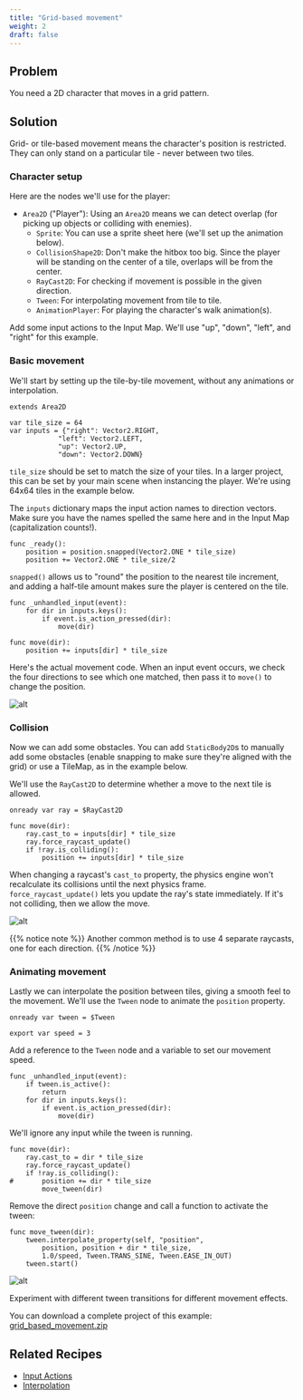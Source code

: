 ```yaml
---
title: "Grid-based movement"
weight: 2
draft: false
---
```


## Problem

You need a 2D character that moves in a grid pattern.

## Solution

Grid- or tile-based movement means the character's position is restricted. They can only stand on a particular tile - never between two tiles.

### Character setup

Here are the nodes we'll use for the player:

- `Area2D` ("Player"): Using an `Area2D` means we can detect overlap (for picking up objects or colliding with enemies).
  - `Sprite`: You can use a sprite sheet here (we'll set up the animation below).
  - `CollisionShape2D`: Don't make the hitbox too big. Since the player will be standing on the center of a tile, overlaps will be from the center.
  - `RayCast2D`: For checking if movement is possible in the given direction.
  - `Tween`: For interpolating movement from tile to tile.
  - `AnimationPlayer`: For playing the character's walk animation(s).

Add some input actions to the Input Map. We'll use "up", "down", "left", and "right" for this example.

### Basic movement

We'll start by setting up the tile-by-tile movement, without any animations
or interpolation.

```gdscript
extends Area2D

var tile_size = 64
var inputs = {"right": Vector2.RIGHT,
            "left": Vector2.LEFT,
            "up": Vector2.UP,
            "down": Vector2.DOWN}
```

`tile_size` should be set to match the size of your tiles. In a larger project, this can be set by your main scene when instancing the player. We're using 64x64 tiles in the example below.

The `inputs` dictionary maps the input action names to direction vectors. Make sure you have the names spelled the same here and in the Input Map (capitalization counts!).

```gdscript
func _ready():
    position = position.snapped(Vector2.ONE * tile_size)
    position += Vector2.ONE * tile_size/2
```

`snapped()` allows us to "round" the position to the nearest tile increment, and adding a half-tile amount makes sure the player is centered on the tile.

```gdscript
func _unhandled_input(event):
    for dir in inputs.keys():
        if event.is_action_pressed(dir):
            move(dir)

func move(dir):
    position += inputs[dir] * tile_size
```

Here's the actual movement code. When an input event occurs, we check the four directions to see which one matched, then pass it to `move()` to change the position.

![alt](/godot_recipes/img/grid_example1.gif)

### Collision

Now we can add some obstacles. You can add `StaticBody2D`s to manually add some obstacles (enable snapping to make sure they're aligned with the grid) or use a TileMap, as in the example below.

We'll use the `RayCast2D` to determine whether a move to the next tile is allowed.

```gdscript
onready var ray = $RayCast2D

func move(dir):
    ray.cast_to = inputs[dir] * tile_size
    ray.force_raycast_update()
    if !ray.is_colliding():
        position += inputs[dir] * tile_size
```

When changing a raycast's `cast_to` property, the physics engine won't recalculate its collisions until the next physics frame. `force_raycast_update()` lets you update the ray's state immediately. If it's not colliding, then we allow the move.

![alt](/godot_recipes/img/grid_example2.gif)

{{% notice note %}}
Another common method is to use 4 separate raycasts, one for each direction.
{{% /notice %}}

### Animating movement

Lastly we can interpolate the position between tiles, giving a smooth feel to the movement. We'll use the `Tween` node to animate the `position` property.

```gdscript
onready var tween = $Tween

export var speed = 3
```

Add a reference to the `Tween` node and a variable to set our movement speed.

```gdscript
func _unhandled_input(event):
    if tween.is_active():
        return
    for dir in inputs.keys():
        if event.is_action_pressed(dir):
            move(dir)
```

We'll ignore any input while the tween is running.

```gdscript
func move(dir):
    ray.cast_to = dir * tile_size
    ray.force_raycast_update()
    if !ray.is_colliding():
#		position += dir * tile_size
        move_tween(dir)
```

Remove the direct `position` change and call a function to activate the tween:

```gdscript
func move_tween(dir):
    tween.interpolate_property(self, "position",
        position, position + dir * tile_size,
        1.0/speed, Tween.TRANS_SINE, Tween.EASE_IN_OUT)
    tween.start()
```

![alt](/godot_recipes/img/grid_example3.gif)

Experiment with different tween transitions for different movement effects.

You can download a complete project of this example: [grid_based_movement.zip](/godot_recipes/files/grid_based_movement.zip)

## Related Recipes

- [Input Actions](/godot_recipes/input/input_actions/)
- [Interpolation](/godot_recipes/math/interpolation/)